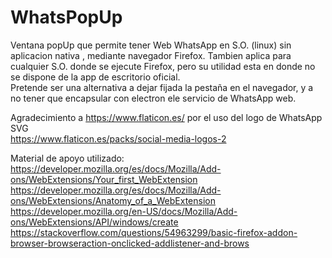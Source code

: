 # WhatsPopUp
Ventana popUp que permite tener Web WhatsApp en S.O. (linux) sin aplicacion nativa , mediante navegador Firefox. Tambien aplica para cualquier S.O. donde se ejecute Firefox, pero su utilidad esta en donde no se dispone de la app de escritorio oficial.  
Pretende ser una alternativa a dejar fijada la pestaña en el navegador, y a no tener que encapsular con electron ele servicio de WhatsApp web.


Agradecimiento a https://www.flaticon.es/ por el uso del logo de WhatsApp SVG  
https://www.flaticon.es/packs/social-media-logos-2


Material de apoyo utilizado:  
https://developer.mozilla.org/es/docs/Mozilla/Add-ons/WebExtensions/Your_first_WebExtension  
https://developer.mozilla.org/es/docs/Mozilla/Add-ons/WebExtensions/Anatomy_of_a_WebExtension  
https://developer.mozilla.org/en-US/docs/Mozilla/Add-ons/WebExtensions/API/windows/create  
https://stackoverflow.com/questions/54963299/basic-firefox-addon-browser-browseraction-onclicked-addlistener-and-brows